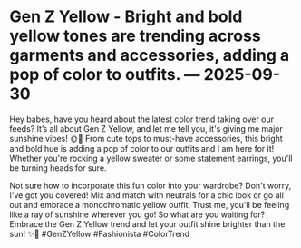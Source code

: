 # Gen Z Yellow - Bright and bold yellow tones are trending across garments and accessories, adding a pop of color to outfits. — 2025-09-30

Hey babes, have you heard about the latest color trend taking over our feeds? It’s all about Gen Z Yellow, and let me tell you, it's giving me major sunshine vibes! 🌞💛 From cute tops to must-have accessories, this bright and bold hue is adding a pop of color to our outfits and I am here for it! Whether you're rocking a yellow sweater or some statement earrings, you'll be turning heads for sure.

Not sure how to incorporate this fun color into your wardrobe? Don't worry, I've got you covered! Mix and match with neutrals for a chic look or go all out and embrace a monochromatic yellow outfit. Trust me, you'll be feeling like a ray of sunshine wherever you go! So what are you waiting for? Embrace the Gen Z Yellow trend and let your outfit shine brighter than the sun! ✨💛 #GenZYellow #Fashionista #ColorTrend